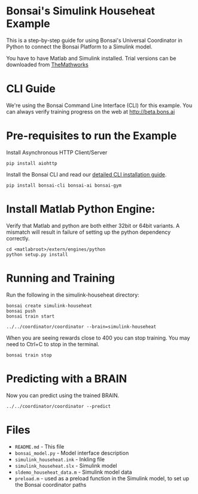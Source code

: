 # Bonsai's Simulink Househeat Example

This is a step-by-step guide for using Bonsai's Universal Coordinator in Python to connect the Bonsai Platform to a Simulink model.

You have to have Matlab and Simulink installed. Trial versions can be downloaded from [TheMathworks](http://www.themathworks.com)

# CLI Guide

We're using the Bonsai Command Line Interface (CLI) for this example. You can always verify training progress on the web at
http://beta.bons.ai

# Pre-requisites to run the Example

Install Asynchronous HTTP Client/Server

    pip install aiohttp

Install the Bonsai CLI and read our [detailed CLI installation guide](http://docs.bons.ai/guides/cli-guide.html).

    pip install bonsai-cli bonsai-ai bonsai-gym


# Install Matlab Python Engine:

Verify that Matlab and python are both either 32bit or 64bit variants. A mismatch will result
in failure of setting up the python dependency correctly.

    cd <matlabroot>/extern/engines/python
    python setup.py install


# Running and Training

Run the following in the simulink-househeat directory:

    bonsai create simulink-househeat
    bonsai push
    bonsai train start

    ../../coordinator/coordinator --brain=simulink-househeat

When you are seeing rewards close to 400 you can stop training. You may need to Ctrl+C to stop in the terminal.

    bonsai train stop    

# Predicting with a BRAIN

Now you can predict using the trained BRAIN.

    ../../coordinator/coordinator --predict

# Files

* `README.md` - This file
* `bonsai_model.py` - Model interface description
* `simulink_househeat.ink` - Inkling file
* `simulink_househeat.slx` - Simulink model
* `sldemo_househeat_data.m` - Simulink model data
* `preload.m` - used as a preload function in the Simulink model, to set up the Bonsai coordinator paths
